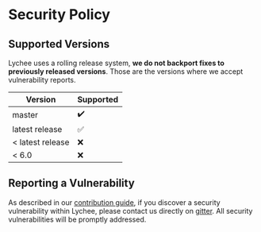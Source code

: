 # Security Policy

## Supported Versions

Lychee uses a rolling release system, **we do not backport fixes to previously released versions**.
Those are the versions where we accept vulnerability reports.

| Version          | Supported          |
| ---------------- | ------------------ |
| master           | :heavy_check_mark: |
| latest release   | :white_check_mark: |
| < latest release | :x:                |
| < 6.0            | :x:                |

## Reporting a Vulnerability

As described in our [contribution guide][1], if you discover a security vulnerability within Lychee,
please contact us directly on [gitter][2]. All security vulnerabilities will be promptly addressed.

[1]: https://lycheeorg.dev/docs/contributions.html#security-vulnerabilities
[2]: https://gitter.im/LycheeOrg/Lobby
